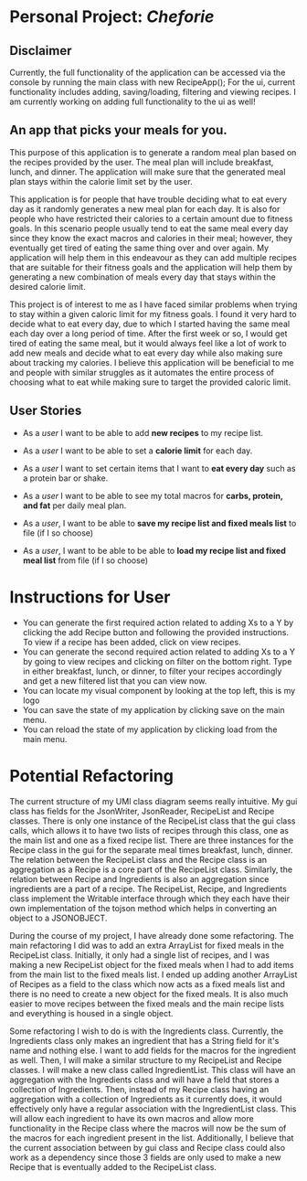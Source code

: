 # Personal Project: *Cheforie*

## Disclaimer

Currently, the full functionality of the application can be accessed via the console by running the main class with new RecipeApp();
For the ui, current functionality includes adding, saving/loading, filtering and viewing recipes. I am currently working on adding full 
functionality to the ui as well!

## An app that picks your meals for you.

This purpose of this application is to generate a random meal plan based on the recipes provided by the user. The
meal plan will include breakfast, lunch, and dinner. The application will make sure that the generated meal plan stays
within the calorie limit set by the user.

This application is for people that have trouble deciding what to eat every day as it randomly generates a new meal
plan for each day. It is also for people who have restricted their calories to a certain amount due to fitness goals.
In this scenario people usually tend to eat the same meal every day since they know the exact macros and calories in
their
meal; however, they eventually get tired of eating the same thing over and over again. My application will help them in
this
endeavour as they can add multiple recipes that are suitable for their fitness
goals and the application will help them by generating a new combination of meals every day that stays within the
desired
calorie limit.

This project is of interest to me as I have faced similar problems when trying to stay within a given caloric limit
for my fitness goals. I found it very hard to decide what to eat every day, due to which I started having the same meal
each day over a long period of time. After the first week or so, I would get tired of eating the same meal, but
it would always feel like a lot of work to add new meals and decide what to eat every day while also making sure about 
tracking my calories. I believe this application will be beneficial to me and people with similar struggles as it 
automates the entire process of choosing what to eat while making sure to target the provided caloric limit.



## User Stories

- As a *user* I want to be able to add **new recipes** to my recipe list.
- As a *user* I want to be able to set a **calorie limit** for each day.
- As a *user* I want to set certain items that I want to **eat every day** such as a protein bar or shake.
- As a *user* I want to be able to see my total macros for **carbs, protein, and fat** per daily meal plan.

- As a *user*, I want to be able to **save my recipe list and fixed meals list** to file (if I so choose)
- As a *user*, I want to be able to be able to **load my recipe list and fixed meal list** from file (if I so choose)

# Instructions for User

- You can generate the first required action related to adding Xs to a Y by clicking the add Recipe button and following
the provided instructions. To view if a recipe has been added, click on view recipes.
- You can generate the second required action related to adding Xs to a Y by going to view recipes and clicking on
filter on the bottom right. Type in either breakfast, lunch, or dinner, to filter your recipes accordingly and get a new 
filtered list that you can view now.
- You can locate my visual component by looking at the top left, this is my logo
- You can save the state of my application by clicking save on the main menu.
- You can reload the state of my application by clicking load from the main menu.


# Potential Refactoring

The current structure of my UMl class diagram seems really intuitive. My gui class has fields for the JsonWriter,
JsonReader, RecipeList and Recipe classes. There is only one instance of the RecipeList class that the gui class calls,
which allows it to have two lists of recipes through this class, one as the main list and one as a fixed recipe list.
There are three instances for the Recipe class in the gui for the separate meal times breakfast, lunch, dinner.
The relation between the RecipeList class and the Recipe class is an aggregation as a Recipe is a core part of the 
RecipeList class. Similarly, the relation between Recipe and Ingredients is also an aggregation since ingredients are 
a part of a recipe. The RecipeList, Recipe, and Ingredients class implement the Writable interface through which they 
each have their own implementation of the tojson method which helps in converting an object to a JSONOBJECT.

During the course of my project, I have already done some refactoring. The main refactoring I did was to add an extra
ArrayList for fixed meals in the RecipeList class. Initially, it only had a single list of recipes, and I was making a
new RecipeList object for the fixed meals when I had to add items from the main list to the fixed meals list. I ended up
adding another ArrayList of Recipes as a field to the class which now acts as a fixed meals list and there is no need
to create a new object for the fixed meals. It is also much easier to move recipes between the fixed meals and the main
recipe lists and everything is housed in a single object. 

Some refactoring I wish to do is with the Ingredients class. Currently, the Ingredients class only makes an ingredient
that has a String field for it's name and nothing else. I want to add fields for the macros for the ingredient as well. 
Then, I will make a similar structure to my RecipeList and Recipe classes. I will make a new class called
IngredientList. This class will have an aggregation with the Ingredients class and will have a field that stores a
collection of Ingredients. Then, instead of my Recipe class having an aggregation with a collection of Ingredients as it
currently does, it would effectively only have a regular association with the IngredientList class. This will allow each
ingredient to have its own macros and allow more functionality in the Recipe class where the macros will now be the 
sum of the macros for each ingredient present in the list. Additionally, I believe that the current association 
between by gui class and Recipe class could also work as a dependency since those 3 fields are only used to make a
new Recipe that is eventually added to the RecipeList class. 



